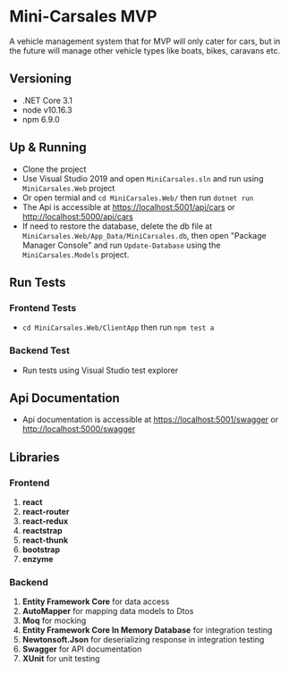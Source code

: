 # Mini-Carsales MVP

A vehicle management system that for MVP will only cater for cars, but in the future will manage other vehicle types like boats, bikes, caravans etc.

## Versioning
* .NET Core 3.1
* node v10.16.3
* npm 6.9.0

## Up & Running
* Clone the project
* Use Visual Studio 2019 and open `MiniCarsales.sln` and run using `MiniCarsales.Web` project
* Or open termial and `cd MiniCarsales.Web/` then run `dotnet run`
* The Api is accessible at [https://localhost:5001/api/cars](https://localhost:5001/api/cars) or [http://localhost:5000/api/cars](http://localhost:5000/api/cars)
* If need to restore the database, delete the db file at `MiniCarsales.Web/App_Data/MiniCarsales.db`, then open
"Package Manager Console" and run `Update-Database` using the `MiniCarsales.Models` project.

## Run Tests
### Frontend Tests
* `cd MiniCarsales.Web/ClientApp` then run `npm test a`

### Backend Test
* Run tests using Visual Studio test explorer

## Api Documentation
* Api documentation is accessible at [https://localhost:5001/swagger](https://localhost:5001/swagger) or [http://localhost:5000/swagger](http://localhost:5000/swagger)

## Libraries
### Frontend
1. **react**
2. **react-router**
3. **react-redux**
4. **reactstrap**
5. **react-thunk**
6. **bootstrap**
7. **enzyme**

### Backend
1. **Entity Framework Core** for data access
2. **AutoMapper** for mapping data models to Dtos
3. **Moq** for mocking
4. **Entity Framework Core In Memory Database** for integration testing
5. **Newtonsoft.Json** for deserializing response in integration testing
6. **Swagger** for API documentation
7. **XUnit** for unit testing
